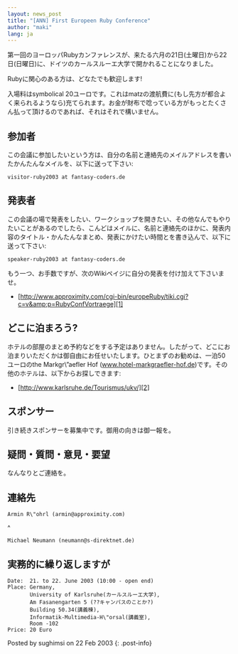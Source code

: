 ```yaml
---
layout: news_post
title: "[ANN] First Europeen Ruby Conference"
author: "maki"
lang: ja
---
```


第一回のヨーロッパRubyカンファレンスが、来たる六月の21日(土曜日)から22日(日曜日)に、ドイツのカールスルーエ大学で開かれることになりました。

Rubyに関心のある方は、どなたでも歓迎します!

入場料はsymbolical
20ユーロです。これはmatzの渡航費に(もし先方が都合よく来られるようなら)充てられます。お金が財布で唸っている方がもっとたくさん払って頂けるのであれば、それはそれで構いません。

## 参加者

この会議に参加したいという方は、自分の名前と連絡先のメイルアドレスを書いたかんたんなメイルを、以下に送って下さい:

    visitor-ruby2003 at fantasy-coders.de

## 発表者

この会議の場で発表をしたい、ワークショップを開きたい、その他なんでもやりたいことがあるのでしたら、こんどはメイルに、名前と連絡先のほかに、発表内容のタイトル・かんたんなまとめ、発表にかけたい時間とを書き込んで、以下に送って下さい:

    speaker-ruby2003 at fantasy-coders.de

もう一つ、お手数ですが、次のWikiペイジに自分の発表を付け加えて下さいませ。

* [http://www.approximity.com/cgi-bin/europeRuby/tiki.cgi?c=v&amp;p=RubyConfVortraege][1]

## どこに泊まろう?

ホテルの部屋のまとめ予約などをする予定はありません。したがって、どこにお泊まりいただくかは御自由にお任せいたします。ひとまずのお勧めは、一泊50ユーロのthe
Markgr\\”aefler Hof
(www.hotel-markgraefler-hof.de)です。その他のホテルは、以下からお探しできます:

* [http://www.karlsruhe.de/Tourismus/ukv/][2]

## スポンサー

引き続きスポンサーを募集中です。御用の向きは御一報を。

## 疑問・質問・意見・要望

なんなりとご連絡を。

## 連絡先

    Armin R\"ohrl (armin@approximity.com)
^

    Michael Neumann (neumann@s-direktnet.de)

## 実務的に繰り返しますが

    Date:  21. to 22. June 2003 (10:00 - open end)
    Place: Germany,
           University of Karlsruhe(カールスルーエ大学),
           Am Fasanengarten 5 (??キャンパスのことか?)
           Building 50.34(講義棟),
           Informatik-Multimedia-H\"orsal(講義室),
           Room -102
    Price: 20 Euro

Posted by sughimsi on 22 Feb 2003
{: .post-info}



[1]: http://www.approximity.com/cgi-bin/europeRuby/tiki.cgi?c=v&amp;p=RubyConfVortraege 
[2]: http://www.karlsruhe.de/Tourismus/ukv/ 
